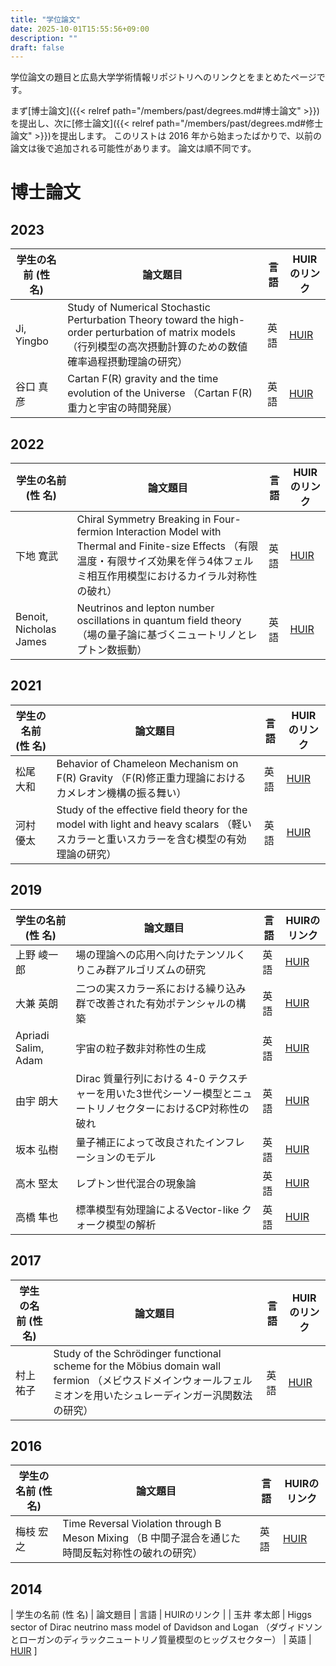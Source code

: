 ```yaml
---
title: "学位論文"
date: 2025-10-01T15:55:56+09:00
description: ""
draft: false
---
```

<!--
NOTE:
Tilte is displayed as Topic title in Home page and Listing page.
Description is displayed as Short summary in Home page.
This area up to !--more-- is displayed as Summary in listing pages linked from sidebar items.
-->

学位論文の題目と広島大学学術情報リポジトリへのリンクとをまとめたページです。
<!--more-->
まず[博士論文]({{< relref path="/members/past/degrees.md#博士論文" >}})を提出し、次に[修士論文]({{< relref path="/members/past/degrees.md#修士論文" >}})を提出します。
このリストは 2016 年から始まったばかりで、以前の論文は後で追加される可能性があります。
論文は順不同です。

# 博士論文
## 2023
| 学生の名前 (性 名)     | 論文題目 | 言語 | HUIRのリンク |
|------------------------|----------|------|--------------|
| Ji, Yingbo             | Study of Numerical Stochastic Perturbation Theory toward the high-order perturbation of matrix models （行列模型の高次摂動計算のための数値確率過程摂動理論の研究）| 英語 | [HUIR](https://hiroshima.repo.nii.ac.jp/records/2001821)  |
| 谷口 真彦              | Cartan F(R) gravity and the time evolution of the Universe （Cartan F(R)重力と宇宙の時間発展）          | 英語 | [HUIR](https://hiroshima.repo.nii.ac.jp/records/2001913) |

## 2022
| 学生の名前 (性 名)     | 論文題目 | 言語 | HUIRのリンク |
|------------------------|----------|------|--------------|
| 下地 寛武              | Chiral Symmetry Breaking in Four-fermion Interaction Model with Thermal and Finite-size Effects （有限温度・有限サイズ効果を伴う4体フェルミ相互作用模型におけるカイラル対称性の破れ） | 英語 | [HUIR](https://hiroshima.repo.nii.ac.jp/records/2002068) |
| Benoit, Nicholas James | Neutrinos and lepton number oscillations in quantum field theory （場の量子論に基づくニュートリノとレプトン数振動） | 英語 | [HUIR](https://hiroshima.repo.nii.ac.jp/records/2002083) |

## 2021
| 学生の名前 (性 名) | 論文題目 | 言語 | HUIRのリンク |
|--------------------|----------|------|--------------|
| 松尾 大和          | Behavior of Chameleon Mechanism on F(R) Gravity （F(R)修正重力理論におけるカメレオン機構の振る舞い）      | 英語 | [HUIR](https://hiroshima.repo.nii.ac.jp/records/2002605) |
| 河村 優太          | Study of the effective field theory for the model with light and heavy scalars （軽いスカラーと重いスカラーを含む模型の有効理論の研究）| 英語 | [HUIR](https://hiroshima.repo.nii.ac.jp/records/2002604) |

## 2019
| 学生の名前 (性 名) | 論文題目                                                                                                     | 言語 | HUIRのリンク                                      |
|--------------------|--------------------------------------------------------------------------------------------------------------|------|---------------------------------------------------|
| 上野 崚一郎         | 場の理論への応用へ向けたテンソルくりこみ群アルゴリズムの研究           | 英語 | [HUIR](https://ir.lib.hiroshima-u.ac.jp/00048344) |
| 大兼 英朗           | 二つの実スカラー系における繰り込み群で改善された有効ポテンシャルの構築 | 英語 | [HUIR](https://ir.lib.hiroshima-u.ac.jp/00048333) |
| Apriadi Salim, Adam | 宇宙の粒子数非対称性の生成                                             | 英語 | [HUIR](https://ir.lib.hiroshima-u.ac.jp/00048348) |
| 由宇 朗大          | Dirac 質量行列における 4-0 テクスチャーを用いた3世代シーソー模型とニュートリノセクターにおけるCP対称性の破れ | 英語 | [HUIR](https://ir.lib.hiroshima-u.ac.jp/00049399) |
| 坂本 弘樹          | 量子補正によって改良されたインフレーションのモデル                                                           | 英語 | [HUIR](https://ir.lib.hiroshima-u.ac.jp/00049444) |
| 高木 堅太          | レプトン世代混合の現象論                                                                                     | 英語 | [HUIR](https://ir.lib.hiroshima-u.ac.jp/00049445) |
| 高橋 隼也          | 標準模型有効理論によるVector-like クォーク模型の解析                                                         | 英語 | [HUIR](https://ir.lib.hiroshima-u.ac.jp/00049446) |

## 2017
| 学生の名前 (性 名)  | 論文題目                                                               | 言語 | HUIRのリンク                                      |
|---------------------|------------------------------------------------------------------------|------|---------------------------------------------------|
| 村上 祐子           | Study of the Schrödinger functional scheme for the Möbius domain wall fermion （メビウスドメインウォールフェルミオンを用いたシュレーディンガー汎関数法の研究）| 英語 | [HUIR](https://hiroshima.repo.nii.ac.jp/records/2003991) |

## 2016
| 学生の名前 (性 名) | 論文題目                                      | 言語 | HUIRのリンク                                      |
|--------------------|-----------------------------------------------|------|---------------------------------------------------|
| 梅枝 宏之          | Time Reversal Violation through B Meson Mixing （B 中間子混合を通じた時間反転対称性の破れの研究） | 英語 | [HUIR](https://hiroshima.repo.nii.ac.jp/records/2004295) |

## 2014
| 学生の名前 (性 名) | 論文題目                                      | 言語 | HUIRのリンク                                      |
| 玉井 孝太郎 | Higgs sector of Dirac neutrino mass model of Davidson and Logan （ダヴィドソンとローガンのディラックニュートリノ質量模型のヒッグスセクター） | 英語 | [HUIR](https://hiroshima.repo.nii.ac.jp/records/2004692) ]


<!--
---

# 修士論文
## 2021
| 学生の名前 (性 名) | 論文題目 | 言語 |
|--------------------|----------|------|

## 2020
| 学生の名前 (性 名) | 論文題目 | 言語 |
|--------------------|----------|------|

## 2019
| 学生の名前 (性 名) | 論文題目 | 言語 |
|--------------------|----------|------|

## 2018
| 学生の名前 (性 名) | 論文題目 | 言語 |
|--------------------|----------|------|
-->
